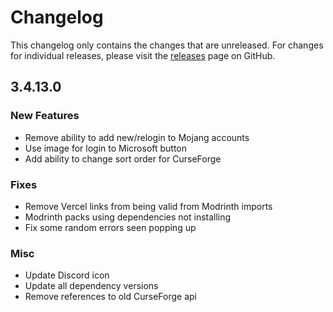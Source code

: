 # Changelog

This changelog only contains the changes that are unreleased. For changes for individual releases, please visit the
[releases](https://github.com/ATLauncher/ATLauncher/releases) page on GitHub.

## 3.4.13.0

### New Features
- Remove ability to add new/relogin to Mojang accounts
- Use image for login to Microsoft button
- Add ability to change sort order for CurseForge

### Fixes
- Remove Vercel links from being valid from Modrinth imports
- Modrinth packs using dependencies not installing
- Fix some random errors seen popping up

### Misc
- Update Discord icon
- Update all dependency versions
- Remove references to old CurseForge api
